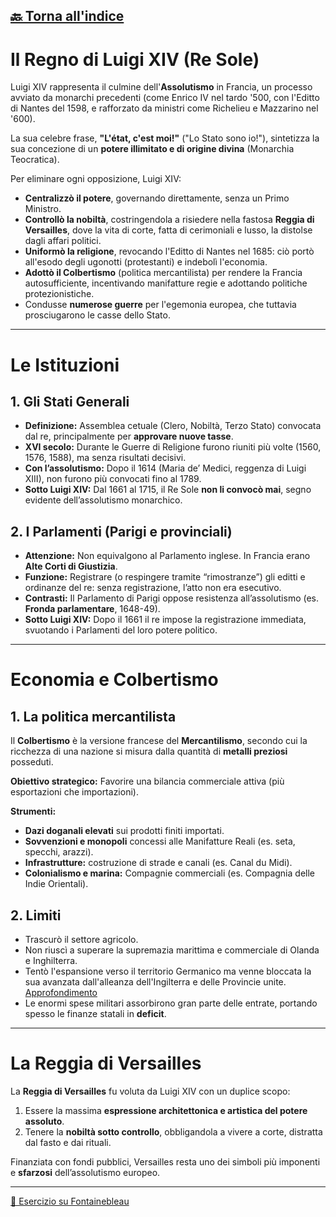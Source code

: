 ## [🔙 Torna all'indice](../index.md)

# Il Regno di Luigi XIV (Re Sole)

Luigi XIV rappresenta il culmine dell'**Assolutismo** in Francia, un processo avviato da monarchi precedenti (come Enrico IV nel tardo '500, con l'Editto di Nantes del 1598, e rafforzato da ministri come Richelieu e Mazzarino nel '600).

La sua celebre frase, **"L'état, c'est moi!"** ("Lo Stato sono io!"), sintetizza la sua concezione di un **potere illimitato e di origine divina** (Monarchia Teocratica).

Per eliminare ogni opposizione, Luigi XIV:

- **Centralizzò il potere**, governando direttamente, senza un Primo Ministro.
- **Controllò la nobiltà**, costringendola a risiedere nella fastosa **Reggia di Versailles**, dove la vita di corte, fatta di cerimoniali e lusso, la distolse dagli affari politici.
- **Uniformò la religione**, revocando l'Editto di Nantes nel 1685: ciò portò all'esodo degli ugonotti (protestanti) e indebolì l'economia.
- **Adottò il Colbertismo** (politica mercantilista) per rendere la Francia autosufficiente, incentivando manifatture regie e adottando politiche protezionistiche.
- Condusse **numerose guerre** per l'egemonia europea, che tuttavia prosciugarono le casse dello Stato.

---

# Le Istituzioni

## 1. Gli Stati Generali

- **Definizione:** Assemblea cetuale (Clero, Nobiltà, Terzo Stato) convocata dal re, principalmente per **approvare nuove tasse**.
- **XVI secolo:** Durante le Guerre di Religione furono riuniti più volte (1560, 1576, 1588), ma senza risultati decisivi.
- **Con l’assolutismo:** Dopo il 1614 (Maria de’ Medici, reggenza di Luigi XIII), non furono più convocati fino al 1789.
- **Sotto Luigi XIV:** Dal 1661 al 1715, il Re Sole **non li convocò mai**, segno evidente dell’assolutismo monarchico.

## 2. I Parlamenti (Parigi e provinciali)

- **Attenzione:** Non equivalgono al Parlamento inglese. In Francia erano **Alte Corti di Giustizia**.
- **Funzione:** Registrare (o respingere tramite “rimostranze”) gli editti e ordinanze del re: senza registrazione, l’atto non era esecutivo.
- **Contrasti:** Il Parlamento di Parigi oppose resistenza all’assolutismo (es. **Fronda parlamentare**, 1648-49).
- **Sotto Luigi XIV:** Dopo il 1661 il re impose la registrazione immediata, svuotando i Parlamenti del loro potere politico.

---

# Economia e Colbertismo

## 1. La politica mercantilista

Il **Colbertismo** è la versione francese del **Mercantilismo**, secondo cui la ricchezza di una nazione si misura dalla quantità di **metalli preziosi** posseduti.

**Obiettivo strategico:** Favorire una bilancia commerciale attiva (più esportazioni che importazioni).

**Strumenti:**

- **Dazi doganali elevati** sui prodotti finiti importati.
- **Sovvenzioni e monopoli** concessi alle Manifatture Reali (es. seta, specchi, arazzi).
- **Infrastrutture:** costruzione di strade e canali (es. Canal du Midi).
- **Colonialismo e marina:** Compagnie commerciali (es. Compagnia delle Indie Orientali).

## 2. Limiti

- Trascurò il settore agricolo.
- Non riuscì a superare la supremazia marittima e commerciale di Olanda e Inghilterra.
- Tentò l'espansione verso il territorio Germanico ma venne bloccata la sua avanzata dall'alleanza dell'Ingilterra e delle Provincie unite. [Approfondimento](../Approfondimento/FranciaBelgio.md)
- Le enormi spese militari assorbirono gran parte delle entrate, portando spesso le finanze statali in **deficit**.

---

# La Reggia di Versailles

La **Reggia di Versailles** fu voluta da Luigi XIV con un duplice scopo:

1. Essere la massima **espressione architettonica e artistica del potere assoluto**.
2. Tenere la **nobiltà sotto controllo**, obbligandola a vivere a corte, distratta dal fasto e dai rituali.

Finanziata con fondi pubblici, Versailles resta uno dei simboli più imponenti e **sfarzosi** dell’assolutismo europeo.

---

[📌 Esercizio su Fontainebleau](../Esercizi/Fontainebleau.md)
